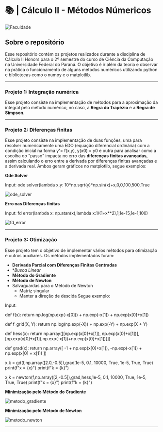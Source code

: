 # 📚 | Cálculo II - Métodos Númericos
![Faculdade](https://img.shields.io/badge/Faculdade-91e2d6?style=for-the-badge)
## Sobre o repositório
Esse repositório contém os projetos realizados durante a disciplina de Cálculo II Honors para o 2º semestre do curso de Ciência da Computação na Universidade Federal do Paraná. O objetivo é ir além da teoria e observar na prática o funcionamento de alguns métodos numéricos utilizando python e bibliotecas como o numpy e o matplotlib.



---
### Projeto 1: Integração numérica
Esse projeto consiste na implementação de métodos para a aproximação da integral pelo método numérico, no caso, a **Regra do Trapézio** e a **Regra de Simpson**.

---

### Projeto 2: Diferenças finitas 
Esse projeto consiste na implementação de duas funções, uma para resolver numericamente uma EDO (equação diferencial ordinária) com a condição inicial na forma y'= f(x,y), y(x0) = y0 e outra para analisar como a escolha do "passo" impacta no erro das **diferenças finitas avançadas**, assim calculando o erro entre a derivada por diferenças finitas avançadas e a derivada real. Ambos geram gráficos no matplotlib, segue exemplos:



**Ode Solver**

Input: ode solver(lambda x,y: 10*np.sqrt(y)*np.sin(x)+x,0,0,100,500,True 

![ode_solver](https://github.com/user-attachments/assets/ea33e992-7889-4973-bcf8-999ec85d1917)

**Erro nas Diferenças finitas**

Input: fd error(lambda x: np.atan(x),lambda x:1/(1+x**2),1,1e-15,1e-1,100)

![fd_error](https://github.com/user-attachments/assets/d07fcc00-c73e-423a-9104-79cb7c019f3f)

---

### Projeto 3: Otimização
Esse projeto tem o objetivo de implementar vários métodos para otimização e outros auxiliares. Os métodos implementados foram:
  - **Derivada Parcial com Diferenças Finitas Centradas**
  - **Busca Linear*
  - **Método do Gradiente**
  - **Método de Newton**
  - Salvaguardas para o Método de Newton
    - Matriz singular
    - Manter a direção de descida
Segue exemplo:


Input: 

def f(x):
    return np.log(np.exp(-x[0])) + np.exp(-x[1]) + np.exp(x[0]+x[1])

def f_grid(X, Y):
    return np.log(np.exp(-X)) + np.exp(-Y) + np.exp(X + Y)

def hess(x):
    return np.array([[np.exp(x[0]+x[1]), np.exp(x[0]+x[1])],[np.exp(x[0]+x[1]),np.exp(-x[1])+np.exp(x[0]+x[1])]])

def grad(x):
    return np.array([ -1 + np.exp(x[0]+x[1]), -np.exp(-x[1]) + np.exp(x[0] + x[1]) ])

x,k = gd(f,np.array([2.0,-0.5]),grad,1e-5, 0.1, 10000,  True, 1e-5,  True, True)
print(f"x = {x}")
print(f"k = {k}")

x,k = newton(f,np.array([2,-0.5]),grad,hess,1e-5, 0.1, 10000, True, 1e-5,  True, True)
print(f"x = {x}")
print(f"k = {k}")

**Minimização pelo Método do Gradiente**

![metodo_gradiente](https://github.com/user-attachments/assets/4e0132f0-363d-48ac-b018-41fb9d68f311)


**Minimização pelo Método de Newton**

![metodo_newton](https://github.com/user-attachments/assets/5e334bfb-ac09-4769-ad0a-827213fea587)


---
